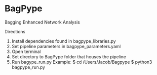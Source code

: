 # BagPype
Bagging Enhanced Network Analysis 

Directions
1) Install dependencies found in bagpype_libraries.py
2) Set pipeline parameters in bagpype_parameters.yaml
3) Open terminal
4) Set directory to BagPype folder that houses the pipeline 
5) Run bagype_run.py 
Example: 
 $ cd /Users/Jacob/Bagpype
 $ python3 bagpype_run.py
